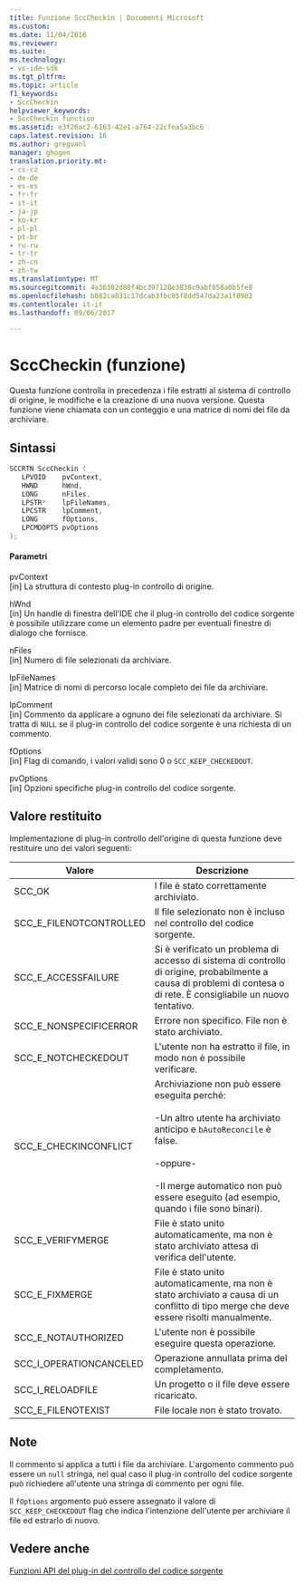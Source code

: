 ```yaml
---
title: Funzione SccCheckin | Documenti Microsoft
ms.custom: 
ms.date: 11/04/2016
ms.reviewer: 
ms.suite: 
ms.technology:
- vs-ide-sdk
ms.tgt_pltfrm: 
ms.topic: article
f1_keywords:
- SccCheckin
helpviewer_keywords:
- SccCheckin function
ms.assetid: e3f26ac2-6163-42e1-a764-22cfea5a3bc6
caps.latest.revision: 16
ms.author: gregvanl
manager: ghogen
translation.priority.mt:
- cs-cz
- de-de
- es-es
- fr-fr
- it-it
- ja-jp
- ko-kr
- pl-pl
- pt-br
- ru-ru
- tr-tr
- zh-cn
- zh-tw
ms.translationtype: MT
ms.sourcegitcommit: 4a36302d80f4bc397128e3838c9abf858a0b5fe8
ms.openlocfilehash: b082ca831c17dcab3fbc95f8dd547da23a1f8982
ms.contentlocale: it-it
ms.lasthandoff: 09/06/2017

---
```

# <a name="scccheckin-function"></a>SccCheckin (funzione)
Questa funzione controlla in precedenza i file estratti al sistema di controllo di origine, le modifiche e la creazione di una nuova versione. Questa funzione viene chiamata con un conteggio e una matrice di nomi dei file da archiviare.  
  
## <a name="syntax"></a>Sintassi  
  
```cpp  
SCCRTN SccCheckin (  
   LPVOID    pvContext,  
   HWND      hWnd,  
   LONG      nFiles,  
   LPSTR*    lpFileNames,  
   LPCSTR    lpComment,  
   LONG      fOptions,  
   LPCMDOPTS pvOptions  
);  
```  
  
#### <a name="parameters"></a>Parametri  
 pvContext  
 [in] La struttura di contesto plug-in controllo di origine.  
  
 hWnd  
 [in] Un handle di finestra dell'IDE che il plug-in controllo del codice sorgente è possibile utilizzare come un elemento padre per eventuali finestre di dialogo che fornisce.  
  
 nFiles  
 [in] Numero di file selezionati da archiviare.  
  
 lpFileNames  
 [in] Matrice di nomi di percorso locale completo dei file da archiviare.  
  
 lpComment  
 [in] Commento da applicare a ognuno dei file selezionati da archiviare. Si tratta di `NULL` se il plug-in controllo del codice sorgente è una richiesta di un commento.  
  
 fOptions  
 [in] Flag di comando, i valori validi sono 0 o `SCC_KEEP_CHECKEDOUT`.  
  
 pvOptions  
 [in] Opzioni specifiche plug-in controllo del codice sorgente.  
  
## <a name="return-value"></a>Valore restituito  
 Implementazione di plug-in controllo dell'origine di questa funzione deve restituire uno dei valori seguenti:  
  
|Valore|Descrizione|  
|-----------|-----------------|  
|SCC_OK|I file è stato correttamente archiviato.|  
|SCC_E_FILENOTCONTROLLED|Il file selezionato non è incluso nel controllo del codice sorgente.|  
|SCC_E_ACCESSFAILURE|Si è verificato un problema di accesso di sistema di controllo di origine, probabilmente a causa di problemi di contesa o di rete. È consigliabile un nuovo tentativo.|  
|SCC_E_NONSPECIFICERROR|Errore non specifico. File non è stato archiviato.|  
|SCC_E_NOTCHECKEDOUT|L'utente non ha estratto il file, in modo non è possibile verificare.|  
|SCC_E_CHECKINCONFLICT|Archiviazione non può essere eseguita perché:<br /><br /> -Un altro utente ha archiviato anticipo e `bAutoReconcile` è false.<br /><br /> -oppure-<br /><br /> -Il merge automatico non può essere eseguito (ad esempio, quando i file sono binari).|  
|SCC_E_VERIFYMERGE|File è stato unito automaticamente, ma non è stato archiviato attesa di verifica dell'utente.|  
|SCC_E_FIXMERGE|File è stato unito automaticamente, ma non è stato archiviato a causa di un conflitto di tipo merge che deve essere risolti manualmente.|  
|SCC_E_NOTAUTHORIZED|L'utente non è possibile eseguire questa operazione.|  
|SCC_I_OPERATIONCANCELED|Operazione annullata prima del completamento.|  
|SCC_I_RELOADFILE|Un progetto o il file deve essere ricaricato.|  
|SCC_E_FILENOTEXIST|File locale non è stato trovato.|  
  
## <a name="remarks"></a>Note  
 Il commento si applica a tutti i file da archiviare. L'argomento commento può essere un `null` stringa, nel qual caso il plug-in controllo del codice sorgente può richiedere all'utente una stringa di commento per ogni file.  
  
 Il `fOptions` argomento può essere assegnato il valore di `SCC_KEEP_CHECKEDOUT` flag che indica l'intenzione dell'utente per archiviare il file ed estrarlo di nuovo.  
  
## <a name="see-also"></a>Vedere anche  
 [Funzioni API del plug-in del controllo del codice sorgente](../extensibility/source-control-plug-in-api-functions.md)
